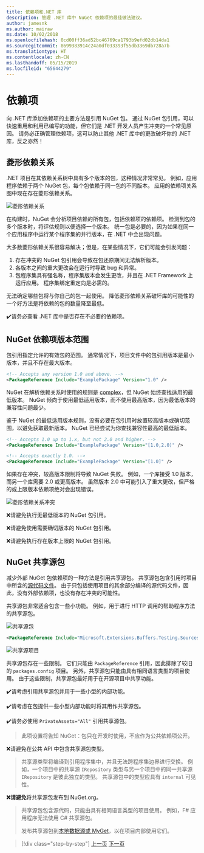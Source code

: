 ```yaml
---
title: 依赖项和.NET 库
description: 管理 .NET 库中 NuGet 依赖项的最佳做法建议。
author: jamesnk
ms.author: mairaw
ms.date: 10/02/2018
ms.openlocfilehash: 0cd00ff36ad52bc46769ca1793b9efd02db14da1
ms.sourcegitcommit: 8699383914c24a0df033393f55db3369db728a7b
ms.translationtype: HT
ms.contentlocale: zh-CN
ms.lasthandoff: 05/15/2019
ms.locfileid: "65644279"
---
```

# <a name="dependencies"></a>依赖项

向 .NET 库添加依赖项的主要方法是引用 NuGet 包。 通过 NuGet 包引用，可以快速重用和利用已编写的功能，但它们是 .NET 开发人员产生冲突的一个常见原因。 请务必正确管理依赖项，这可以防止其他 .NET 库中的更改破坏你的 .NET 库，反之亦然！

## <a name="diamond-dependencies"></a>菱形依赖关系

.NET 项目在其依赖关系树中具有多个版本的包，这种情况非常常见。 例如，应用程序依赖于两个 NuGet 包，每个包依赖于同一包的不同版本。 应用的依赖项关系图中现在存在菱形依赖关系。

![菱形依赖关系](./media/dependencies/diamond-dependency.png "菱形依赖关系")

在构建时，NuGet 会分析项目依赖的所有包，包括依赖项的依赖项。 检测到包的多个版本时，将评估规则以便选择一个版本。 统一包是必要的，因为如果在同一个应用程序中运行某个程序集的并行版本，在 .NET 中会出现问题。

大多数菱形依赖关系很容易解决；但是，在某些情况下，它们可能会引发问题：

1. 存在冲突的 NuGet 包引用会导致在包还原期间无法解析版本。
2. 各版本之间的重大更改会在运行时导致 bug 和异常。
3. 包程序集具有强名称，程序集版本会发生更改，并且在 .NET Framework 上运行应用。 程序集绑定重定向是必需的。

无法确定哪些包将与你自己的包一起使用。 降低菱形依赖关系破坏库的可能性的一个好方法是将依赖的包的数量降至最低。

✔️请务必查看 .NET 库中是否存在不必要的依赖项。

## <a name="nuget-dependency-version-ranges"></a>NuGet 依赖项版本范围

包引用指定允许的有效包的范围。 通常情况下，项目文件中的包引用版本是最小版本，并且不存在最大版本。

```xml
<!-- Accepts any version 1.0 and above. -->
<PackageReference Include="ExamplePackage" Version="1.0" />
```

NuGet 在解析依赖关系时使用的规则是 [complex](/nuget/consume-packages/dependency-resolution)，但 NuGet 始终查找适用的最低版本。 NuGet 倾向于使用最低适用版本，而不使用最高版本，因为最低版本的兼容性问题最少。

鉴于 NuGet 的最低适用版本规则，没有必要在包引用时放置较高版本或确切范围，以避免获取最新版本。 NuGet 已经尝试为你查找兼容性最高的最低版本。

```xml
<!-- Accepts 1.0 up to 1.x, but not 2.0 and higher. -->
<PackageReference Include="ExamplePackage" Version="[1.0,2.0)" />

<!-- Accepts exactly 1.0. -->
<PackageReference Include="ExamplePackage" Version="[1.0]" />
```

如果存在冲突，较高版本限制将导致 NuGet 失败。 例如，一个库接受 1.0 版本，而另一个库需要 2.0 或更高版本。 虽然版本 2.0 中可能引入了重大更改，但严格的或上限版本依赖项绝对会出现错误。

![菱形依赖关系冲突](./media/dependencies/diamond-dependency-conflict.png "菱形依赖关系冲突")

❌请避免执行无最低版本的 NuGet 包引用。

❌请避免使用需要确切版本的 NuGet 包引用。

❌请避免执行存在版本上限的 NuGet 包引用。

## <a name="nuget-shared-source-packages"></a>NuGet 共享源包

减少外部 NuGet 包依赖项的一种方法是引用共享源包。 共享源包包含引用时项目中所含的[源代码文件](/nuget/reference/nuspec#including-content-files)。 由于只包括使用项目的其余部分编译的源代码文件，因此，没有外部依赖项，也没有存在冲突的可能性。

共享源包非常适合包含一些小功能。 例如，用于进行 HTTP 调用的帮助程序方法的共享源包。

![共享源包](./media/dependencies/shared-source-package.png "共享源包")

```xml
<PackageReference Include="Microsoft.Extensions.Buffers.Testing.Sources" PrivateAssets="All" Version="1.0" />
```

![共享源项目](./media/dependencies/shared-source-project.png "共享源项目")

共享源包存在一些限制。 它们只能由 `PackageReference` 引用，因此排除了较旧的 `packages.config` 项目。 另外，共享源包只能由具有相同语言类型的项目使用。 由于这些限制，共享源包最好用于在开源项目中共享功能。

✔️请考虑引用共享源包并用于一些小型的内部功能。

✔️请考虑在包提供一些小型内部功能时将其用作共享源包。

✔️请务必使用 `PrivateAssets="All"` 引用共享源包。

> 此项设置将告知 NuGet：包只在开发时使用，不应作为公共依赖项公开。

❌请避免在公共 API 中包含共享源包类型。

> 共享源类型将编译到引用程序集中，并且无法跨程序集边界进行交换。 例如，一个项目中的共享源 `IRepository` 类型与另一个项目中的同一共享源 `IRepository` 是彼此独立的类型。 共享源包中的类型应具有 `internal` 可见性。

**❌请避免**将共享源包发布到 NuGet.org。

> 共享源包包含源代码，只能由具有相同语言类型的项目使用。 例如，F# 应用程序无法使用 C# 共享源包。
>
> 发布共享源包到[本地数据源或 MyGet](./publish-nuget-package.md)，以在项目内部使用它们。

>[!div class="step-by-step"]
>[上一页](nuget.md)
>[下一页](sourcelink.md)
